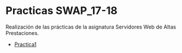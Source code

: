 # Practicas SWAP_17-18

Realización de las prácticas de la asignatura Servidores Web de Altas Prestaciones.  
* [Practica1](https://anixo.github.io/SWAP/blob/master/Practicas/P1)
